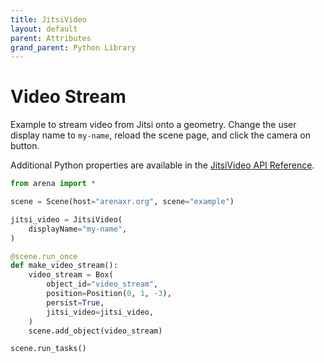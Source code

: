 ```yaml
---
title: JitsiVideo
layout: default
parent: Attributes
grand_parent: Python Library
---
```


# Video Stream

Example to stream video from Jitsi onto a geometry. Change the user display name to `my-name`, reload the scene page, and click the camera on button.

Additional Python properties are available in the [JitsiVideo API Reference](/content/python-api/attributes/jitsi_video).

```python
from arena import *

scene = Scene(host="arenaxr.org", scene="example")

jitsi_video = JitsiVideo(
    displayName="my-name",
)

@scene.run_once
def make_video_stream():
    video_stream = Box(
        object_id="video_stream",
        position=Position(0, 1, -3),
        persist=True,
        jitsi_video=jitsi_video,
    )
    scene.add_object(video_stream)

scene.run_tasks()
```
